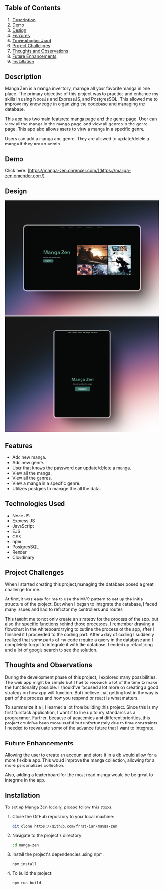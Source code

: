 ## Table of Contents

1. [Description](#description)
1. [Demo](#demo)
1. [Design](#design)
1. [Features](#features)
1. [Technologies Used](#technologies-used)
1. [Project Challenges](#project-challenges)
1. [Thoughts and Observations](#thoughts-and-observations)
1. [Future Enhancements](#future-enhancements)
1. [Installation](#installation)

## Description

Manga Zen is a manga inventory, manage all your favorite manga in one place. The primary objective of this project was to practice and enhance my skills in using NodeJs and ExpressJS, and PostgresSQL. This allowed me to improve my knowledge in organizing the codebase and managing the database.  

This app has two main features: manga page and the genre page. User can view all the manga in the manga page, and view all genres in the genre page. This app also allows users to view a manga in a specific genre.

Users can add a manga and genre. They are allowed to update/delete a manga if they are an admin.
## Demo

Click here: [https://manga-zen.onrender.com/](https://manga-zen.onrender.com/)

## Design

<div align='center'>
<img src='/public/183_1x_shots_so.png' alt='Screenshot of desktop design'>
<img src='/public/377_1x_shots_so.png' alt='Screenshot of mobile design'>
</div>

## Features

- Add new manga.
- Add new genre.
- User that knows the password can update/delete a manga.
- View all  the manga.
- View all the genres.
- View a manga in a specific genre.
- Utilizes postgres to manage the all the data.

## Technologies Used

- Node JS
- Express JS
- JavaScript
- EJS
- CSS
- npm
- PostgresSQL
- Render
- Cloudinary

## Project Challenges

When I started creating this project,managing the database posed a great challenge for me.

At first, it was easy for me to use the MVC pattern to set up the initial structure of the project. But when I began to integrate the database, I faced many issues and had to refactor my controllers and routes.

This taught me to not only create an strategy for the process of the app, but also the specific functions behind those processes. I remember drawing a flowchart in the whiteboard trying to outline the process of the app, after I finished it I proceeded to the coding part. After a day of coding I suddenly realized that some parts of my code require a query in the database and I completely forgot to integrate it with the database. I ended up refactoring and a lot of google search to see the solution.

## Thoughts and Observations

During the development phase of this project, I explored many possibilities. The web app might be simple but I had to research a lot of the time to make the functionality possible. I should've focused a lot more on creating a good strategy on how app will function. But i believe that getting lost in the way is part of the process and how you respond or react is what matters.

To summarize it all, I learned a lot from building this project. Since this is my first fullstack application, I want it to live up to my standards as a programmer. Further, because of academics and different priorities, this project could've been more useful but unfortunately due to time constraints I needed to reevaluate some of the advance future that I want to integrate.

## Future Enhancements

Allowing the user to create an account and store it in a db would allow for a more flexible app. This would improve the manga collection, allowing for a more personalized collection.

Also, adding a leaderboard for the most read manga would be be great to integrate in the app. 

## Installation

To set up Manga Zen locally, please follow this steps:

1. Clone the GitHub repository to your local machine:

   ```bash
   git clone https://github.com/frrst-ian/manga-zen
   ```

2. Navigate to the project's directory:

   ```bash
   cd manga-zen
   ```

3. Install the project's dependencies using npm:

   ```bash
   npm install
   ```

4. To build the project:

   ```bash
   npm run build
   ```